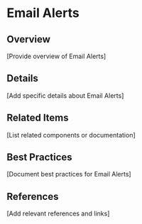 # Email Alerts

## Overview

[Provide overview of Email Alerts]

## Details

[Add specific details about Email Alerts]

## Related Items

[List related components or documentation]

## Best Practices

[Document best practices for Email Alerts]

## References

[Add relevant references and links]
